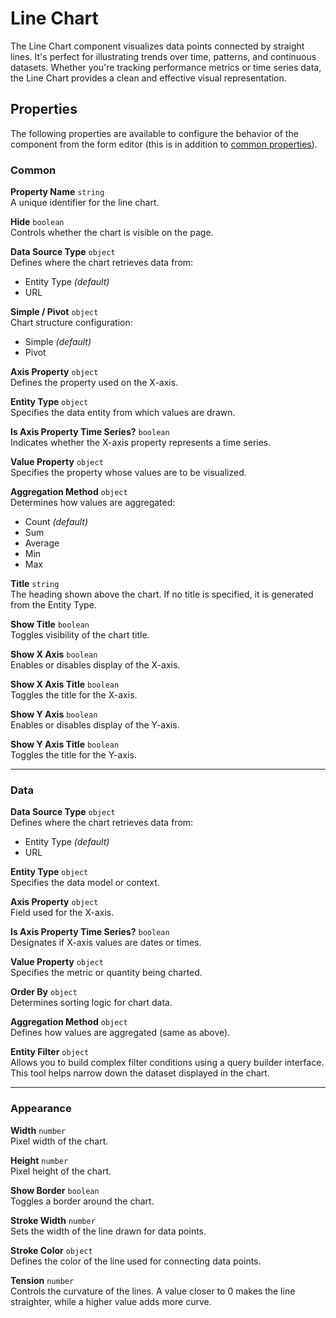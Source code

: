 # Line Chart

The Line Chart component visualizes data points connected by straight lines. It's perfect for illustrating trends over time, patterns, and continuous datasets. Whether you're tracking performance metrics or time series data, the Line Chart provides a clean and effective visual representation.

<!-- ![image](images/chart/image-1.png)   -->

## Properties

The following properties are available to configure the behavior of the component from the form editor (this is in addition to [common properties](/docs/front-end-basics/form-components/common-component-properties)).

### Common
**Property Name** `string`  
A unique identifier for the line chart.

**Hide** `boolean`  
Controls whether the chart is visible on the page.

**Data Source Type** `object`  
Defines where the chart retrieves data from:
- Entity Type *(default)*
- URL

**Simple / Pivot** `object`  
Chart structure configuration:
- Simple *(default)*
- Pivot

**Axis Property** `object`  
Defines the property used on the X-axis.

**Entity Type** `object`  
Specifies the data entity from which values are drawn.

**Is Axis Property Time Series?** `boolean`  
Indicates whether the X-axis property represents a time series.

**Value Property** `object`  
Specifies the property whose values are to be visualized.

**Aggregation Method** `object`  
Determines how values are aggregated:
- Count *(default)*
- Sum
- Average
- Min
- Max

**Title** `string`  
The heading shown above the chart. If no title is specified, it is generated from the Entity Type.

**Show Title** `boolean`  
Toggles visibility of the chart title.

**Show X Axis** `boolean`  
Enables or disables display of the X-axis.

**Show X Axis Title** `boolean`  
Toggles the title for the X-axis.

**Show Y Axis** `boolean`  
Enables or disables display of the Y-axis.

**Show Y Axis Title** `boolean`  
Toggles the title for the Y-axis.

___

### Data
**Data Source Type** `object`  
Defines where the chart retrieves data from:
- Entity Type *(default)*
- URL

**Entity Type** `object`  
Specifies the data model or context.

**Axis Property** `object`  
Field used for the X-axis.

**Is Axis Property Time Series?** `boolean`  
Designates if X-axis values are dates or times.

**Value Property** `object`  
Specifies the metric or quantity being charted.

**Order By** `object`  
Determines sorting logic for chart data.

**Aggregation Method** `object`  
Defines how values are aggregated (same as above).

**Entity Filter** `object`  
Allows you to build complex filter conditions using a query builder interface. This tool helps narrow down the dataset displayed in the chart.

___

### Appearance
**Width** `number`  
Pixel width of the chart.

**Height** `number`  
Pixel height of the chart.

**Show Border** `boolean`  
Toggles a border around the chart.

**Stroke Width** `number`  
Sets the width of the line drawn for data points.

**Stroke Color** `object`  
Defines the color of the line used for connecting data points.

**Tension** `number`  
Controls the curvature of the lines. A value closer to 0 makes the line straighter, while a higher value adds more curve.

